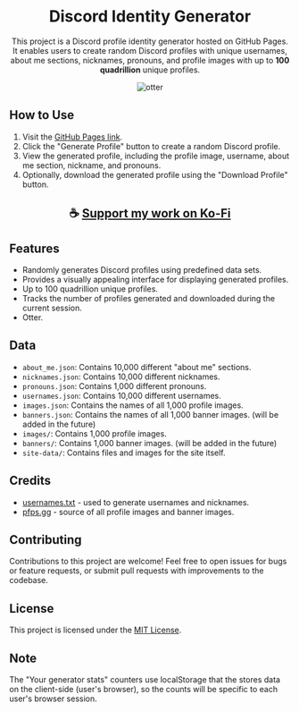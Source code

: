 <div align="center">

# Discord Identity Generator

This project is a Discord profile identity generator hosted on GitHub Pages. 
It enables users to create random Discord profiles with unique usernames, about me sections, nicknames, pronouns, and profile images with up to **100 quadrillion** unique profiles.

![otter](https://github.com/ThatSINEWAVE/Discord-Identity/assets/133239148/78b00184-b69e-4418-87f7-481a09a803fd)

</div>

## How to Use

1. Visit the [GitHub Pages link](https://thatsinewave.github.io/Discord-Identity/).
2. Click the "Generate Profile" button to create a random Discord profile.
3. View the generated profile, including the profile image, username, about me section, nickname, and pronouns.
4. Optionally, download the generated profile using the "Download Profile" button.

<div align="center">

## ☕ [Support my work on Ko-Fi](https://ko-fi.com/thatsinewave)

</div>

## Features

- Randomly generates Discord profiles using predefined data sets.
- Provides a visually appealing interface for displaying generated profiles.
- Up to 100 quadrillion unique profiles.
- Tracks the number of profiles generated and downloaded during the current session.
- Otter.

## Data

- `about_me.json`: Contains 10,000 different "about me" sections.
- `nicknames.json`: Contains 10,000 different nicknames.
- `pronouns.json`: Contains 1,000 different pronouns.
- `usernames.json`: Contains 10,000 different usernames.
- `images.json`: Contains the names of all 1,000 profile images.
- `banners.json`: Contains the names of all 1,000 banner images. (will be added in the future)
- `images/`: Contains 1,000 profile images.
- `banners/`: Contains 1,000 banner images. (will be added in the future)
- `site-data/`: Contains files and images for the site itself.

## Credits

- [usernames.txt](https://github.com/jeanphorn/wordlist/blob/master/usernames.txt) - used to generate usernames and nicknames.
- [pfps.gg](https://pfps.gg/) - source of all profile images and banner images.

## Contributing

Contributions to this project are welcome! Feel free to open issues for bugs or feature requests, or submit pull requests with improvements to the codebase.

## License

This project is licensed under the [MIT License](LICENSE).

## Note
The "Your generator stats" counters use localStorage that the stores data on the client-side (user's browser), so the counts will be specific to each user's browser session.

